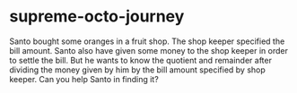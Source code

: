 # supreme-octo-journey
Santo bought some oranges in a fruit shop. The shop keeper specified the bill amount. Santo also have given some money to the shop keeper in order to settle the bill. But he wants to know the quotient and remainder after dividing the money given by him by the bill amount specified by shop keeper. Can you help Santo in finding it?
